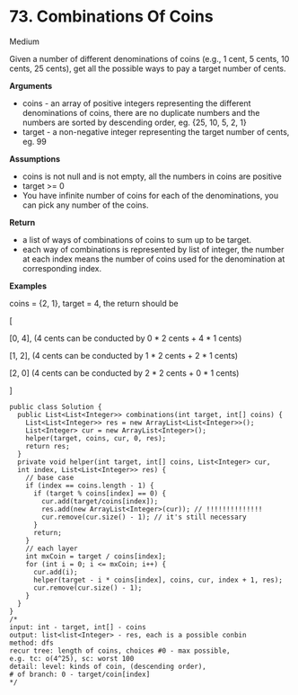 # 73. Combinations Of Coins

Medium

Given a number of different denominations of coins \(e.g., 1 cent, 5 cents, 10 cents, 25 cents\), get all the possible ways to pay a target number of cents.

**Arguments**

* coins - an array of positive integers representing the different denominations of coins, there are no duplicate numbers and the numbers are sorted by descending order, eg. {25, 10, 5, 2, 1}
* target - a non-negative integer representing the target number of cents, eg. 99

**Assumptions**

* coins is not null and is not empty, all the numbers in coins are positive
* target &gt;= 0
* You have infinite number of coins for each of the denominations, you can pick any number of the coins.

**Return**

* a list of ways of combinations of coins to sum up to be target.
* each way of combinations is represented by list of integer, the number at each index means the number of coins used for the denomination at corresponding index.

**Examples**

coins = {2, 1}, target = 4, the return should be

\[

  \[0, 4\],   \(4 cents can be conducted by 0 \* 2 cents + 4 \* 1 cents\)

  \[1, 2\],   \(4 cents can be conducted by 1 \* 2 cents + 2 \* 1 cents\)

  \[2, 0\]    \(4 cents can be conducted by 2 \* 2 cents + 0 \* 1 cents\)

\]

```text
public class Solution {
  public List<List<Integer>> combinations(int target, int[] coins) {
    List<List<Integer>> res = new ArrayList<List<Integer>>();
    List<Integer> cur = new ArrayList<Integer>();
    helper(target, coins, cur, 0, res);
    return res;
  }
  private void helper(int target, int[] coins, List<Integer> cur, 
  int index, List<List<Integer>> res) {
    // base case
    if (index == coins.length - 1) {
      if (target % coins[index] == 0) {
        cur.add(target/coins[index]);
        res.add(new ArrayList<Integer>(cur)); // !!!!!!!!!!!!!!
        cur.remove(cur.size() - 1); // it's still necessary
      }
      return;
    }
    // each layer
    int mxCoin = target / coins[index];
    for (int i = 0; i <= mxCoin; i++) {
      cur.add(i);
      helper(target - i * coins[index], coins, cur, index + 1, res);
      cur.remove(cur.size() - 1);
    }
  }
}
/*
input: int - target, int[] - coins
output: list<list<Integer> - res, each is a possible conbin
method: dfs
recur tree: length of coins, choices #0 - max possible, 
e.g. tc: o(4^25), sc: worst 100
detail: level: kinds of coin, (descending order), 
# of branch: 0 - target/coin[index]
*/
```

